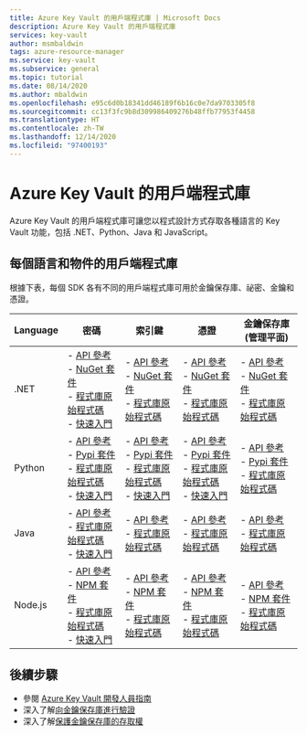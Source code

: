 ```yaml
---
title: Azure Key Vault 的用戶端程式庫 | Microsoft Docs
description: Azure Key Vault 的用戶端程式庫
services: key-vault
author: msmbaldwin
tags: azure-resource-manager
ms.service: key-vault
ms.subservice: general
ms.topic: tutorial
ms.date: 08/14/2020
ms.author: mbaldwin
ms.openlocfilehash: e95c6d0b18341dd46189f6b16c0e7da9703305f8
ms.sourcegitcommit: cc13f3fc9b8d309986409276b48ffb77953f4458
ms.translationtype: HT
ms.contentlocale: zh-TW
ms.lasthandoff: 12/14/2020
ms.locfileid: "97400193"
---
```

# <a name="client-libraries-for-azure-key-vault"></a>Azure Key Vault 的用戶端程式庫

Azure Key Vault 的用戶端程式庫可讓您以程式設計方式存取各種語言的 Key Vault 功能，包括 .NET、Python、Java 和 JavaScript。

## <a name="client-libraries-per-language-and-object"></a>每個語言和物件的用戶端程式庫

根據下表，每個 SDK 各有不同的用戶端程式庫可用於金鑰保存庫、祕密、金鑰和憑證。

| Language | 密碼 | 索引鍵 | 憑證 | 金鑰保存庫 (管理平面) |
|--|--|--|--|--|
| .NET | - [API 參考](/dotnet/api/azure.security.keyvault.secrets?view=azure-dotnet)<br>- [NuGet 套件](https://www.nuget.org/packages/Azure.Security.KeyVault.Secrets/)<br>- [程式庫原始程式碼](https://github.com/Azure/azure-sdk-for-net/tree/master/sdk/keyvault/Azure.Security.KeyVault.Secrets)<br>- [快速入門](../secrets/quick-create-net.md) | - [API 參考](/dotnet/api/azure.security.keyvault.keys?view=azure-dotnet)<br>- [NuGet 套件](https://www.nuget.org/packages/Azure.Security.KeyVault.Keys/)<br>- [程式庫原始程式碼](https://github.com/Azure/azure-sdk-for-net/tree/master/sdk/keyvault/Azure.Security.KeyVault.Keys) | - [API 參考](/dotnet/api/azure.security.keyvault.certificates?view=azure-dotnet)<br>- [NuGet 套件](https://www.nuget.org/packages/Azure.Security.KeyVault.Certificates/)<br>- [程式庫原始程式碼](https://github.com/Azure/azure-sdk-for-net/tree/master/sdk/keyvault/Azure.Security.KeyVault.Certificates) | - [API 參考](/dotnet/api/microsoft.azure.management.keyvault?view=azure-dotnet)<br>- [NuGet 套件](https://www.nuget.org/packages/Microsoft.Azure.Management.KeyVault/)<br> - [程式庫原始程式碼](https://github.com/Azure/azure-sdk-for-net/tree/master/sdk/keyvault/Microsoft.Azure.Management.KeyVault)|
| Python| - [API 參考](/python/api/overview/azure/keyvault-secrets-readme?view=azure-python)<br>- [Pypi 套件](https://pypi.org/project/azure-keyvault-secrets/)<br>- [程式庫原始程式碼](https://github.com/Azure/azure-sdk-for-python/tree/master/sdk/keyvault/azure-keyvault-secrets)<br>- [快速入門](../secrets/quick-create-python.md) |- [API 參考](/python/api/overview/azure/keyvault-keys-readme?view=azure-python)<br>- [Pypi 套件](https://pypi.org/project/azure-keyvault-keys/)<br>- [程式庫原始程式碼](https://github.com/Azure/azure-sdk-for-python/tree/master/sdk/keyvault/azure-keyvault-keys)<br>- [快速入門](../keys/quick-create-python.md) | - [API 參考](/python/api/overview/azure/keyvault-certificates-readme?view=azure-python)<br>- [Pypi 套件](https://pypi.org/project/azure-keyvault-certificates/)<br>- [程式庫原始程式碼](https://github.com/Azure/azure-sdk-for-python/tree/master/sdk/keyvault/azure-keyvault-certificates)<br>- [快速入門](../certificates/quick-create-python.md) | - [API 參考](/python/api/azure-mgmt-keyvault/azure.mgmt.keyvault?view=azure-python)<br> - [Pypi 套件](https://pypi.org/project/azure-mgmt-keyvault/)<br> - [程式庫原始程式碼](https://github.com/Azure/azure-sdk-for-python/tree/master/sdk/keyvault/azure-mgmt-keyvault)|
| Java | - [API 參考](https://azuresdkdocs.blob.core.windows.net/$web/java/azure-security-keyvault-secrets/4.2.0/index.html)<br>- [程式庫原始程式碼](https://github.com/Azure/azure-sdk-for-java/tree/master/sdk/keyvault/azure-security-keyvault-secrets)<br>- [快速入門](../secrets/quick-create-java.md) |- [API 參考](https://azuresdkdocs.blob.core.windows.net/$web/java/azure-security-keyvault-keys/4.2.0/index.html)<br>- [程式庫原始程式碼](https://github.com/Azure/azure-sdk-for-java/tree/master/sdk/keyvault/azure-security-keyvault-keys) | - [API 參考](https://azuresdkdocs.blob.core.windows.net/$web/java/azure-security-keyvault-certificates/4.1.0/index.html)<br>- [程式庫原始程式碼](https://github.com/Azure/azure-sdk-for-java/tree/master/sdk/keyvault/azure-security-keyvault-certificates) |- [API 參考](/java/api/com.microsoft.azure.management.keyvault?view=azure-java-stable)<br>- [程式庫原始程式碼](https://github.com/Azure/azure-sdk-for-java/tree/master/sdk/keyvault/mgmt-v2016_10_01)|
| Node.js | - [API 參考](/javascript/api/@azure/keyvault-secrets/?view=azure-node-latest)<br>- [NPM 套件](https://www.npmjs.com/package/@azure/keyvault-secrets)<br>- [程式庫原始程式碼](https://github.com/Azure/azure-sdk-for-js/tree/master/sdk/keyvault/keyvault-secrets)<br>- [快速入門](../secrets/quick-create-node.md) |- [API 參考](/javascript/api/@azure/keyvault-keys/?view=azure-node-latest)<br>- [NPM 套件](https://www.npmjs.com/package/@azure/keyvault-keys)<br>- [程式庫原始程式碼](https://github.com/Azure/azure-sdk-for-js/tree/master/sdk/keyvault/keyvault-keys)| - [API 參考](/javascript/api/@azure/keyvault-certificates/?view=azure-node-latest)<br>- [NPM 套件](https://www.npmjs.com/package/@azure/keyvault-certificates)<br>- [程式庫原始程式碼](https://github.com/Azure/azure-sdk-for-js/tree/master/sdk/keyvault/keyvault-certificates) |  - [API 參考](/javascript/api/@azure/arm-keyvault/?view=azure-node-latest)<br>- [NPM 套件](https://www.npmjs.com/package/@azure/arm-keyvault)<br>- [程式庫原始程式碼](https://github.com/Azure/azure-sdk-for-js/tree/master/sdk/keyvault/arm-keyvault)

## <a name="next-steps"></a>後續步驟

- 參閱 [Azure Key Vault 開發人員指南](developers-guide.md)
- 深入了解[向金鑰保存庫進行驗證](authentication.md)
- 深入了解[保護金鑰保存庫的存取權](secure-your-key-vault.md)

